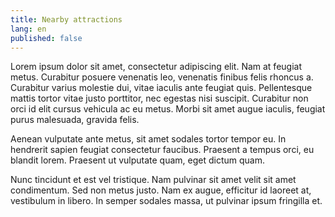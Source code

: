 ```yaml
---
title: Nearby attractions
lang: en
published: false
---
```

Lorem ipsum dolor sit amet, consectetur adipiscing elit. Nam at feugiat metus.
Curabitur posuere venenatis leo, venenatis finibus felis rhoncus a. Curabitur
varius molestie dui, vitae iaculis ante feugiat quis. Pellentesque mattis
tortor vitae justo porttitor, nec egestas nisi suscipit. Curabitur non orci id
elit cursus vehicula ac eu metus. Morbi sit amet augue iaculis, feugiat purus
malesuada, gravida felis.

Aenean vulputate ante metus, sit amet sodales tortor tempor eu. In hendrerit
sapien feugiat consectetur faucibus. Praesent a tempus orci, eu blandit lorem.
Praesent ut vulputate quam, eget dictum quam.

Nunc tincidunt et est vel tristique. Nam pulvinar sit amet velit sit amet
condimentum. Sed non metus justo. Nam ex augue, efficitur id laoreet at,
vestibulum in libero. In semper sodales massa, ut pulvinar ipsum fringilla et.
